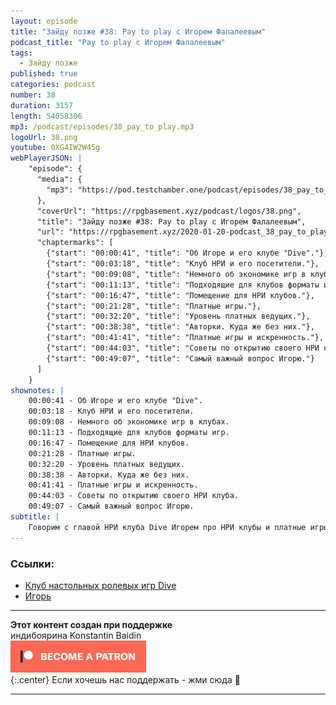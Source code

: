 ```yaml
---
layout: episode
title: "Зайду позже #38: Pay to play с Игорем Фалалеевым"
podcast_title: "Pay to play с Игорем Фалалеевым"
tags:
  - Зайду позже
published: true
categories: podcast
number: 38
duration: 3157
length: 54058306
mp3: /podcast/episodes/38_pay_to_play.mp3
logoUrl: 38.png
youtube: 0XG4IW2W45g
webPlayerJSON: |
    "episode": {
      "media": {
        "mp3": "https://pod.testchamber.one/podcast/episodes/38_pay_to_play.mp3"
      },
      "coverUrl": "https://rpgbasement.xyz/podcast/logos/38.png",
      "title": "Зайду позже #38: Pay to play с Игорем Фалалеевым",
      "url": "https://rpgbasement.xyz/2020-01-20-podcast_38_pay_to_play/",
      "chaptermarks": [
        {"start": "00:00:41", "title": "Об Игоре и его клубе "Dive"."},
        {"start": "00:03:18", "title": "Клуб НРИ и его посетители."},
        {"start": "00:09:08", "title": "Немного об экономике игр в клубах."},
        {"start": "00:11:13", "title": "Подходящие для клубов форматы игр."},
        {"start": "00:16:47", "title": "Помещение для НРИ клубов."},
        {"start": "00:21:28", "title": "Платные игры."},
        {"start": "00:32:20", "title": "Уровень платных ведущих."},
        {"start": "00:38:38", "title": "Авторки. Куда же без них."},
        {"start": "00:41:41", "title": "Платные игры и искренность."},
        {"start": "00:44:03", "title": "Советы по открытию своего НРИ клуба."},
        {"start": "00:49:07", "title": "Самый важный вопрос Игорю."}
      ]
    }
shownotes: |
    00:00:41 - Об Игоре и его клубе "Dive".  
    00:03:18 - Клуб НРИ и его посетители.  
    00:09:08 - Немного об экономике игр в клубах.  
    00:11:13 - Подходящие для клубов форматы игр.  
    00:16:47 - Помещение для НРИ клубов.  
    00:21:28 - Платные игры.  
    00:32:20 - Уровень платных ведущих.  
    00:38:38 - Авторки. Куда же без них.  
    00:41:41 - Платные игры и искренность.  
    00:44:03 - Советы по открытию своего НРИ клуба.  
    00:49:07 - Самый важный вопрос Игорю.  
subtitle: |
    Говорим с главой НРИ клуба Dive Игорем про НРИ клубы и платные игры. Шоуноты лишь примерно отражают затронутые темы, лучше послушать целиком :)
---
```


### Ссылки:  
- [Клуб настольных ролевых игр Dive](https://vk.com/trpgdive)
- [Игорь](https://vk.com/sunhell)

---

**Этот контент создан при поддержке**  
индибоярина Konstantin Baidin  
[![](/img/patreon_button.png)](https://www.patreon.com/rpgbasement)  
{:.center}
Если хочешь нас поддержать - жми сюда 🔼

---
